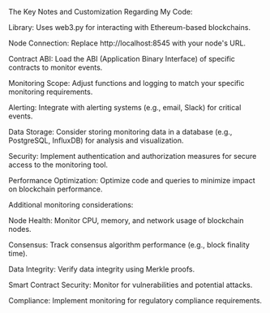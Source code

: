 The Key Notes and Customization Regarding My Code:

Library: Uses web3.py for interacting with Ethereum-based blockchains.

Node Connection: Replace http://localhost:8545 with your node's URL.

Contract ABI: Load the ABI (Application Binary Interface) of specific contracts to monitor events.

Monitoring Scope: Adjust functions and logging to match your specific monitoring requirements.

Alerting: Integrate with alerting systems (e.g., email, Slack) for critical events.

Data Storage: Consider storing monitoring data in a database (e.g., PostgreSQL, InfluxDB) for analysis and visualization.

Security: Implement authentication and authorization measures for secure access to the monitoring tool.

Performance Optimization: Optimize code and queries to minimize impact on blockchain performance.

Additional monitoring considerations:



Node Health: Monitor CPU, memory, and network usage of blockchain nodes.

Consensus: Track consensus algorithm performance (e.g., block finality time).

Data Integrity: Verify data integrity using Merkle proofs.

Smart Contract Security: Monitor for vulnerabilities and potential attacks.

Compliance: Implement monitoring for regulatory compliance requirements.
